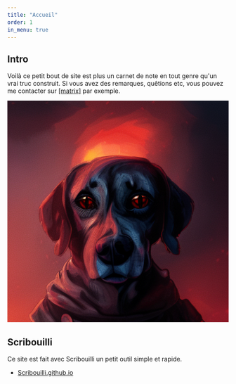 ```yaml
---
title: "Accueil"
order: 1
in_menu: true
---
```

## Intro
Voilà ce petit bout de site est plus un carnet de note en tout genre qu'un vrai truc construit. 
Si vous avez des remarques, quêtions etc, vous pouvez me contacter sur [[matrix]](https://matrix.to/#/@lahminewski:matrix.org) par exemple.

![Chien une sorte de proto-punk cohérent](images/chien.png)

## Scribouilli
Ce site est fait avec Scribouilli un petit outil simple et rapide.
* [Scribouilli.github.io](https://scribouilli.github.io/scribouilli)


